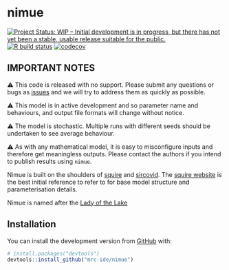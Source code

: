 
<!-- README.md is generated from README.Rmd. Please edit that file -->

# nimue

<!-- badges: start -->

[![Project Status: WIP – Initial development is in progress, but there
has not yet been a stable, usable release suitable for the
public.](https://www.repostatus.org/badges/latest/wip.svg)](https://www.repostatus.org/#wip)
[![R build
status](https://github.com/mrc-ide/nimue/workflows/R-CMD-check/badge.svg)](https://github.com/mrc-ide/nimue/actions)
[![codecov](https://codecov.io/gh/mrc-ide/nimue/branch/master/graph/badge.svg)](https://codecov.io/gh/mrc-ide/nimue)
<!-- badges: end -->

## IMPORTANT NOTES

:warning: This code is released with no support. Please submit any
questions or bugs as [issues](https://github.com/mrc-ide/nimue/issues)
and we will try to address them as quickly as possible.

:warning: This model is in active development and so parameter name and
behaviours, and output file formats will change without notice.

:warning: The model is stochastic. Multiple runs with different seeds
should be undertaken to see average behaviour.

:warning: As with any mathematical model, it is easy to misconfigure
inputs and therefore get meaningless outputs. Please contact the authors
if you intend to publish results using `nimue`.

Nimue is built on the shoulders of
[squire](https://mrc-ide.github.io/squire/) and
[sircovid](https://mrc-ide.github.io/sircovid/). The [squire
website](https://mrc-ide.github.io/squire/) is the best initial
reference to refer to for base model structure and parameterisation
details.

Nimue is named after the [Lady of the
Lake](https://en.wikipedia.org/wiki/Lady_of_the_Lake)

## Installation

You can install the development version from
[GitHub](https://github.com/) with:

``` r
# install.packages("devtools")
devtools::install_github("mrc-ide/nimue")
```

